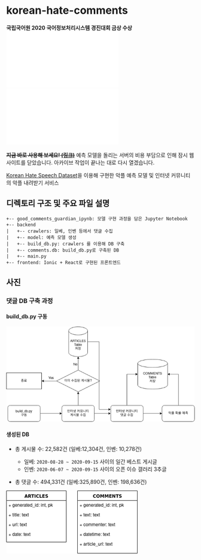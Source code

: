 # korean-hate-comments
**국립국어원 2020 국어정보처리시스템 경진대회 금상 수상** ![(보고서)](images/선플수호자_보고서.pdf) ![(발표 자료)](images/선플수호자_발표자료.pdf) 

~~**지금 바로 사용해 보세요! [(링크)](http://akpl.xyz)**~~ 예측 모델을 돌리는 서버의 비용 부담으로 인해 잠시 웹사이트를 닫았습니다. 아카이브 작업이 끝나는 대로 다시 열겠습니다.


[Korean Hate Speech Dataset](https://github.com/kocohub/korean-hate-speech)을 이용해 구현한 악플 예측 모델 및 인터넷 커뮤니티의 악플 내려받기 서비스

## 디렉토리 구조 및 주요 파일 설명
```
+-- good_comments_guardian_ipynb: 모델 구현 과정을 담은 Jupyter Notebook
+-- backend
|	+-- crawlers: 일베, 인벤 등에서 댓글 수집
|	+-- model: 예측 모델 생성
|	+-- build_db.py: crawlers 를 이용해 DB 구축
|	+-- comments.db: build_db.py로 구축된 DB
|	+-- main.py
+-- frontend: Ionic + React로 구현된 프론트엔드
```

## 사진
### 댓글 DB 구축 과정
#### build_db.py 구동
![build_db.py](images/build_db.png)

#### 생성된 DB
+ 총 게시물 수: 22,582건 (일베:12,304건, 인벤: 10,278건)
  + 일베: `2020-08-28 ~ 2020-09-15` 사이의 일간 베스트 게시글
  + 인벤: `2020-06-07 ~ 2020-09-15` 사이의 오픈 이슈 갤러리 3추글

+ 총 댓글 수: 494,331건 (일베:325,890건, 인벤: 198,636건)

![DB 구조](images/db.png)
